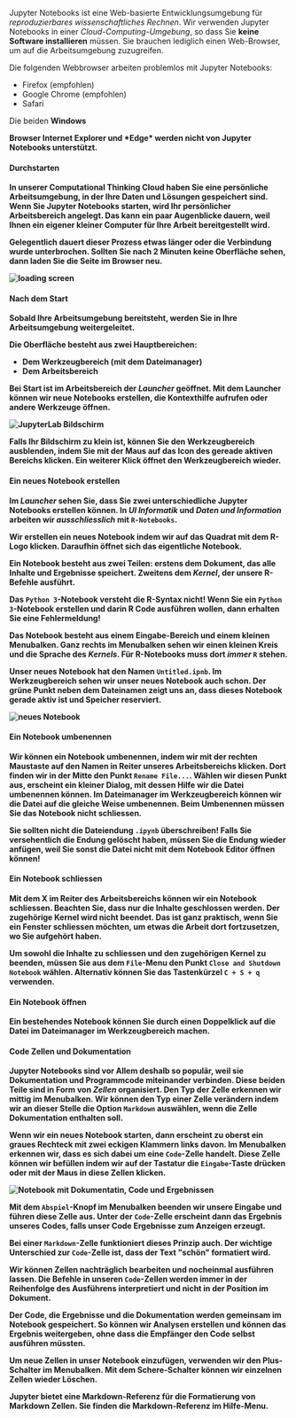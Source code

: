 Jupyter Notebooks ist eine Web-basierte Entwicklungsumgebung für *reproduzierbares wissenschaftliches Rechnen*. Wir verwenden Jupyter Notebooks in einer *Cloud-Computing-Umgebung*, so dass Sie **keine Software installieren** müssen. Sie brauchen lediglich einen Web-Browser, um auf die Arbeitsumgebung zuzugreifen. 

Die folgenden Webbrowser arbeiten problemlos mit Jupyter Notebooks: 

* Firefox (empfohlen)
* Google Chrome (empfohlen)
* Safari

<p class="alert alert-danger"><i class="fa fa-lg fa-exclamation-triangle"></i> Die beiden <b>Windows</p> Browser Internet Explorer und *Edge* werden nicht von Jupyter Notebooks unterstützt.</p>

#### Durchstarten

In unserer Computational Thinking Cloud haben Sie eine persönliche Arbeitsumgebung, in der Ihre Daten und Lösungen gespeichert sind. 
Wenn Sie Jupyter Notebooks starten, wird Ihr persönlicher Arbeitsbereich angelegt. Das kann ein paar Augenblicke dauern, weil Ihnen ein eigener kleiner Computer für Ihre Arbeit bereitgestellt wird.

<p class="alert alert-warning">Gelegentlich dauert dieser Prozess etwas länger oder die Verbindung wurde unterbrochen. Sollten Sie nach 2 Minuten keine Oberfläche sehen, dann laden Sie die Seite im Browser neu.</p>

![loading screen]()

#### Nach dem Start

Sobald Ihre Arbeitsumgebung bereitsteht, werden Sie in Ihre Arbeitsumgebung weitergeleitet. 

Die Oberfläche besteht aus zwei Hauptbereichen: 

* Dem Werkzeugbereich (mit dem Dateimanager)
* Dem Arbeitsbereich

Bei Start ist im Arbeitsbereich der *Launcher* geöffnet. Mit dem Launcher können wir neue Notebooks erstellen, die Kontexthilfe aufrufen oder andere Werkzeuge öffnen. 

![JupyterLab Bildschirm]()

<p class="alert alert-info">Falls Ihr Bildschirm zu klein ist, können Sie den Werkzeugbereich ausblenden, indem Sie mit der Maus auf das Icon des gereade aktiven Bereichs klicken. Ein weiterer Klick öffnet den Werkzeugbereich wieder.</p>

#### Ein neues Notebook erstellen

Im *Launcher* sehen Sie, dass Sie zwei unterschiedliche Jupyter Notebooks erstellen können. In *UI Informatik* und *Daten und Information* arbeiten wir *ausschliesslich* mit `R-Notebooks`.

Wir erstellen ein neues Notebook indem wir auf das Quadrat mit dem R-Logo klicken. Daraufhin öffnet sich das eigentliche Notebook. 

<p class="alert alert-info">Ein Notebook besteht aus zwei Teilen: erstens dem Dokument, das alle Inhalte und Ergebnisse speichert. Zweitens dem <i>Kernel</i>, der unsere R-Befehle ausführt.</p>

<p class="alert alert-danger">Das <code>Python 3</code>-Notebook versteht die R-Syntax nicht! Wenn Sie ein <code>Python 3</code>-Notebook erstellen und darin R Code ausführen wollen, dann erhalten Sie eine Fehlermeldung! </p>

Das Notebook besteht aus einem Eingabe-Bereich und einem kleinen Menubalken. Ganz rechts im Menubalken sehen wir einen kleinen Kreis und die Sprache des *Kernels*. Für R-Notebooks muss dort *immer* `R` stehen. 

Unser neues Notebook hat den Namen `Untitled.ipnb`. Im Werkzeugbereich sehen wir unser neues Notebook auch schon. Der grüne Punkt neben dem Dateinamen zeigt uns an, dass dieses Notebook gerade aktiv ist und Speicher reserviert.

![neues Notebook]()

#### Ein Notebook umbenennen

Wir können ein Notebook umbenennen, indem wir mit der rechten Maustaste auf den Namen in Reiter unseres Arbeitsbereichs klicken. Dort finden wir in der Mitte den Punkt `Rename File...`. Wählen wir diesen Punkt aus, erscheint ein kleiner Dialog, mit dessen Hilfe wir die Datei umbenennen können. Im Dateimanager im Werkzeugbereich können wir die Datei auf die gleiche Weise umbenennen. Beim Umbenennen müssen Sie das Notebook nicht schliessen. 

<p class="alert alert-warning">Sie sollten <b>nicht</b> die Dateiendung <code>.ipynb</code> überschreiben! Falls Sie versehentlich die Endung gelöscht haben, müssen Sie die Endung wieder anfügen, weil Sie sonst die Datei nicht mit dem Notebook Editor öffnen können!</p>

#### Ein Notebook schliessen

Mit dem X im Reiter des Arbeitsbereichs können wir ein Notebook schliessen. Beachten Sie, dass nur die Inhalte geschlossen werden. Der zugehörige Kernel wird nicht beendet. Das ist ganz praktisch, wenn Sie ein Fenster schliessen möchten, um etwas die Arbeit dort fortzusetzen, wo Sie aufgehört haben. 

Um sowohl die Inhalte zu schliessen **und** den zugehörigen Kernel zu beenden, müssen Sie aus dem `File`-Menu den Punkt `Close and Shutdown Notebook` wählen. Alternativ können Sie das Tastenkürzel `C + S + q` verwenden.

#### Ein Notebook öffnen

Ein bestehendes Notebook können Sie durch einen Doppelklick auf die Datei im Dateimanager im Werkzeugbereich machen. 

#### Code Zellen und Dokumentation

Jupyter Notebooks sind vor Allem deshalb so populär, weil sie Dokumentation und Programmcode miteinander verbinden. Diese beiden Teile sind in Form von *Zellen* organisiert. Den Typ der Zelle erkennen wir mittig im Menubalken. Wir können den Typ einer Zelle verändern indem wir an dieser Stelle die Option `Markdown` auswählen, wenn die Zelle Dokumentation enthalten soll. 

Wenn wir ein neues Notebook starten, dann erscheint zu oberst ein graues Rechteck mit zwei eckigen Klammern links davon. Im Menubalken erkennen wir, dass es sich dabei um eine `Code`-Zelle handelt. Diese Zelle können wir befüllen indem wir auf der Tastatur die `Eingabe`-Taste drücken oder mit der Maus in diese Zellen klicken.

![Notebook mit Dokumentatin, Code und Ergebnissen]()

Mit dem `Abspiel`-Knopf im Menubalken beenden wir unsere Eingabe und führen diese Zelle aus. Unter der `Code`-Zelle erscheint dann das Ergebnis unseres Codes, falls unser Code Ergebnisse zum Anzeigen erzeugt. 

Bei einer `Markdown`-Zelle funktioniert dieses Prinzip auch. Der wichtige Unterschied zur `Code`-Zelle ist, dass der Text "schön" formatiert wird.

Wir können Zellen nachträglich bearbeiten und nocheinmal ausführen lassen. Die Befehle in unseren `Code`-Zellen werden immer in der Reihenfolge des Ausführens interpretiert und nicht in der Position im Dokument. 

Der Code, die Ergebnisse und die Dokumentation werden gemeinsam im Notebook gespeichert. So können wir Analysen erstellen und können das Ergebnis weitergeben, ohne dass die Empfänger den Code selbst ausführen müssten. 

Um neue Zellen in unser Notebook einzufügen, verwenden wir den Plus-Schalter im Menubalken. Mit dem Schere-Schalter können wir einzelnen Zellen wieder Löschen. 

<p class="alert alert-info">Jupyter bietet eine Markdown-Referenz für die Formatierung von Markdown Zellen. Sie finden die Markdown-Referenz im Hilfe-Menu.</p>